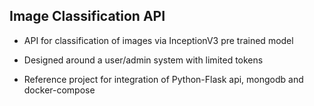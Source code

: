## Image Classification API

* API for classification of images via InceptionV3 pre trained model

* Designed around a user/admin system with limited tokens

* Reference project for integration of Python-Flask api, mongodb and docker-compose